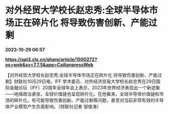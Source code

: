 # 对外经贸大学校长赵忠秀:全球半导体市场正在碎片化 将导致伤害创新、产能过剩

**2023-10-29 06:57**

**https://api3.cls.cn/share/article/1500272?os=web&sv=7.7.5&app=CailianpressWeb**

【对外经贸大学校长赵忠秀:全球半导体市场正在碎片化 将导致伤害创新、产能过剩】财联社10月29日电，IFF 学术委员、对外经济贸易大学校长赵忠秀在29日国际金融论坛（IFF）20周年全球年会上表示，2023年世界经济表现出一个新迹象——地缘政治紧张，全球价值链也呈现碎片化。在他看来，全球半导体价值链和市场的碎片化，有可能导致伤害创新、产能过剩等问题，甚至对当前非常有效的半导体产业模型产生负面影响。（财联社记者 邹俊涛）